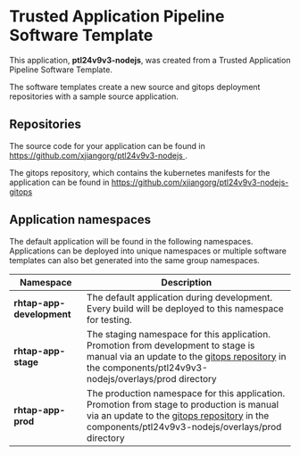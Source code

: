 # Trusted Application Pipeline Software Template

This application, **ptl24v9v3-nodejs**, was created from a Trusted Application Pipeline Software Template.

The software templates create a new source and gitops deployment repositories with a sample source application. 

## Repositories

The source code for your application can be found in [https://github.com/xjiangorg/ptl24v9v3-nodejs ](https://github.com/xjiangorg/ptl24v9v3-nodejs ).
 
The gitops repository, which contains the kubernetes manifests for the application can be found in 
[https://github.com/xjiangorg/ptl24v9v3-nodejs-gitops ](https://github.com/xjiangorg/ptl24v9v3-nodejs-gitops ) 

## Application namespaces 

The default application will be found in the following namespaces. Applications can be deployed into unique namespaces or multiple software templates can also bet generated into the same group namespaces.  

|  Namespace   |  Description   |  
| -------- | -------- |   
| **rhtap-app-development** | The default application during development. Every build will be deployed to this namespace for testing. | 
| **rhtap-app-stage** | The staging namespace for this application. Promotion from development to stage is manual via an update to the [gitops repository](https://github.com/xjiangorg/ptl24v9v3-nodejs-gitops ) in the components/ptl24v9v3-nodejs/overlays/prod directory |  
| **rhtap-app-prod** | The production namespace for this application. Promotion from stage to production is manual via an update to the [gitops repository](https://github.com/xjiangorg/ptl24v9v3-nodejs-gitops ) in the components/ptl24v9v3-nodejs/overlays/prod directory | 